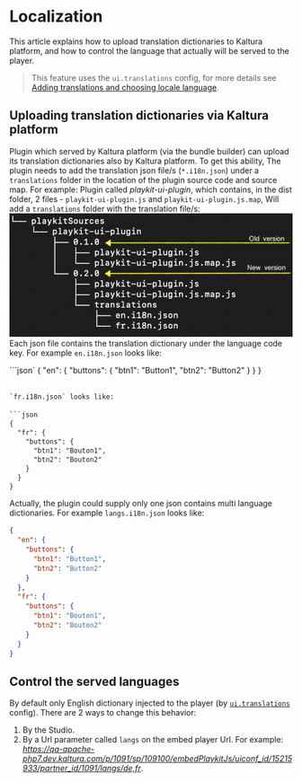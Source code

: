 # Localization

This article explains how to upload translation dictionaries to Kaltura platform,
and how to control the language that actually will be served to the player.

> This feature uses the `ui.translations` config, for more details see [Adding translations and choosing locale language](https://github.com/kaltura/playkit-js-ui/blob/master/docs/translations.md).

## Uploading translation dictionaries via Kaltura platform

Plugin which served by Kaltura platform (via the bundle builder) can upload its translation dictionaries also by Kaltura platform.
To get this ability, The plugin needs to add the translation json file/s (`*.i18n.json`) under a `translations` folder in the location of the plugin source code and source map.
For example: Plugin called _playkit-ui-plugin_, which contains, in the dist folder, 2 files - `playkit-ui-plugin.js` and `playkit-ui-plugin.js.map`,
Will add a `translations` folder with the translation file/s:
![](images/translation-tree.png)
Each json file contains the translation dictionary under the language code key.
For example `en.i18n.json` looks like:

```json`
{
"en": {
"buttons": {
"btn1": "Button1",
"btn2": "Button2"
}
}
}

````

`fr.i18n.json` looks like:

```json
{
  "fr": {
    "buttons": {
      "btn1": "Bouton1",
      "btn2": "Bouton2"
    }
  }
}
````

Actually, the plugin could supply only one json contains multi language dictionaries. For example `langs.i18n.json` looks like:

```json
{
  "en": {
    "buttons": {
      "btn1": "Button1",
      "btn2": "Button2"
    }
  },
  "fr": {
    "buttons": {
      "btn1": "Bouton1",
      "btn2": "Bouton2"
    }
  }
}
```

## Control the served languages

By default only English dictionary injected to the player (by [`ui.translations`](https://github.com/kaltura/playkit-js-ui/blob/master/docs/configuration.md#configtranslations) config).
There are 2 ways to change this behavior:

1.  By the Studio.
2.  By a Url parameter called `langs` on the embed player Url. For example:
    _https://qa-apache-php7.dev.kaltura.com/p/1091/sp/109100/embedPlaykitJs/uiconf_id/15215933/partner_id/1091/langs/de,fr_.
